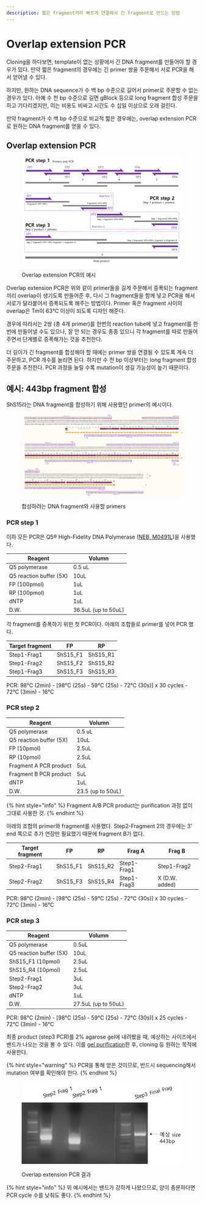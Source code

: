```yaml
---
description: 짧은 fragment끼리 빠르게 연결해서 긴 fragment로 만드는 방법
---
```


# Overlap extension PCR

Cloning을 하다보면, template이 없는 상황에서 긴 DNA fragment를 만들어야 할 경우가 있다. 만약 짧은 fragment의 경우에는 긴 primer 쌍을 주문해서 서로 PCR을 해서 얻어낼 수 있다.

하지만, 원하는 DNA sequence가 수 백 bp 수준으로 길어서 primer로 주문할 수 없는 경우가 있다. 아예 수 천 bp 수준으로 길면 gBlock 등으로 long fragment 합성 주문을 하고 기다리겠지만, 이는 비용도 비싸고 시간도 수 십일 이상으로 오래 걸린다.

만약 fragment가 수 백 bp 수준으로 비교적 짧은 경우에는, overlap extension PCR로 원하는 DNA fragment를 얻을 수 있다.

## Overlap extension PCR

<figure><img src="../../../.gitbook/assets/OverlapExtensionPCR_illustration.png" alt=""><figcaption><p>Overlap extension PCR의 예시</p></figcaption></figure>

Overlap extension PCR은 위와 같이 primer들을 길게 주문해서 증폭되는 fragment끼리 overlap이 생기도록 만들어준 후, 다시 그 fragment들을 함께 넣고 PCR을 해서 서로가 달라붙어서 증폭되도록 해주는 방법이다. Primer 혹은 fragment 사이의 overlap은 Tm이 63℃ 이상이 되도록 디자인 해준다.&#x20;

경우에 따라서는 2쌍 (총 4개 primer)를 한번의 reaction tube에 넣고 fragment를 한번에 만들어낼 수도 있으나, 잘 안 되는 경우도 종종 있으니 각 fragment를 따로 만들어주면서 단계별로 증폭해가는 것을 추천한다.

더 길이가 긴 fragment를 합성해야 할 때에는 primer 쌍을 연결될 수 있도록 계속 더 주문하고, PCR 개수를 늘리면 된다. 하지만 수 천 bp 이상부터는 long fragment 합성 주문을 추천한다. PCR 과정을 늘릴 수록 mutation이 생길 가능성이 높기 때문이다.



## 예시: 443bp fragment 합성

ShS15라는 DNA fragment를 합성하기 위해 사용했던 primer의 예시이다.&#x20;

<figure><img src="../../../.gitbook/assets/OverlapExtensionPCR_illustration_ShS15.png" alt=""><figcaption><p>합성하려는 DNA fragment와 사용할 primers</p></figcaption></figure>

### PCR step 1

이하 모든 PCR은 Q5® High-Fidelity DNA Polymerase ([NEB, M0491L](https://international.neb.com/products/m0491-q5-high-fidelity-dna-polymerase#Product%20Information))을 사용했다.&#x20;

| Reagent                 | Volumn              |
| ----------------------- | ------------------- |
| Q5 polymerase           | 0.5 uL              |
| Q5 reaction buffer (5X) | 10uL                |
| FP (100pmol)            | 1uL                 |
| RP (100pmol)            | 1uL                 |
| dNTP                    | 1uL                 |
| D.W.                    | 36.5uL (up to 50uL) |

각 fragment를 증폭하기 위한 첫 PCR이다. 아래의 조합들로 primer를 넣어 PCR 했다.

| Target fragment | FP        | RP        |
| --------------- | --------- | --------- |
| Step1-Frag1     | ShS15\_F1 | ShS15\_R1 |
| Step1-Frag2     | ShS15\_F2 | ShS15\_R2 |
| Step1-Frag3     | ShS15\_F3 | ShS15\_R3 |

PCR: 98℃ (2min) - \[98℃ (25s) - 59℃ (25s) - 72℃ (30s)] x 30 cycles - 72℃ (3min) - 16℃

### PCR step 2

| Reagent                 | Volumn            |
| ----------------------- | ----------------- |
| Q5 polymerase           | 0.5 uL            |
| Q5 reaction buffer (5X) | 10uL              |
| FP (10pmol)             | 2.5uL             |
| RP (10pmol)             | 2.5uL             |
| Fragment A PCR product  | 5uL               |
| Fragment B PCR product  | 5uL               |
| dNTP                    | 1uL               |
| D.W.                    | 23.5 (up to 50uL) |

{% hint style="info" %}
Fragment A/B PCR product는 purification 과정 없이 그대로 사용한 것.&#x20;
{% endhint %}

아래의 조합의 primer와 fragment를 사용했다. Step2-Fragment 2의 경우에는 3' end 쪽으로 추가 연장만 필요했기 때문에 fragment B가 없다.

| Target fragment | FP        | RP        | Frag A      | Frag B         |
| --------------- | --------- | --------- | ----------- | -------------- |
| Step2-Frag1     | ShS15\_F1 | ShS15\_R2 | Step1-Frag1 | Step1-Frag2    |
| Step2-Frag2     | ShS15\_F3 | ShS15\_R4 | Step1-Frag3 | X (D.W. added) |

PCR: 98℃ (2min) - \[98℃ (25s) - 59℃ (25s) - 72℃ (30s)] x 30 cycles - 72℃ (3min) - 16℃

### PCR step 3

| Reagent                 | Volumn              |
| ----------------------- | ------------------- |
| Q5 polymerase           | 0.5uL               |
| Q5 reaction buffer (5X) | 10uL                |
| ShS15\_F1 (10pmol)      | 2.5uL               |
| ShS15\_R4 (10pmol)      | 2.5uL               |
| Step2-Frag1             | 3uL                 |
| Step2-Frag2             | 3uL                 |
| dNTP                    | 1uL                 |
| D.W.                    | 27.5uL (up to 50uL) |

PCR: 98℃ (2min) - \[98℃ (25s) - 59℃ (25s) - 72℃ (30s)] x 25 cycles - 72℃ (3min) - 16℃

최종 product (step3 PCR)를 2% agarose gel에 내려봤을 때, 예상하는 사이즈에서 밴드가 나오는 것을 볼 수 있다. 이를 [gel purification](gel-purification.md)한 후, cloning 등 원하는 목적에 사용한다.&#x20;

{% hint style="warning" %}
PCR을 통해 얻은 것이므로, 반드시 sequencing해서 mutation 여부를 확인해야 한다.
{% endhint %}

<figure><img src="../../../.gitbook/assets/Overlap_results.png" alt=""><figcaption><p>Overlap extension PCR 결과</p></figcaption></figure>

{% hint style="info" %}
위 예시에서는 밴드가 강하게 나왔으므로, 양이 충분하다면 PCR cycle 수를 낮춰도 좋다.&#x20;
{% endhint %}
